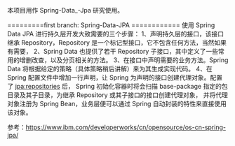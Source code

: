 本项目用作 Spring-Data_-Jpa 研究使用。

=========first branch: Spring-Data-JPA ============
使用 Spring Data JPA 进行持久层开发大致需要的三个步骤：
1、声明持久层的接口，该接口继承 Repository，Repository 是一个标记型接口，它不包含任何方法，当然如果有需要，
2、Spring Data 也提供了若干 Repository 子接口，其中定义了一些常用的增删改查，以及分页相关的方法。
3、在接口中声明需要的业务方法。Spring Data 将根据给定的策略（具体策略稍后讲解）来为其生成实现代码。
4、在 Spring 配置文件中增加一行声明，让 Spring 为声明的接口创建代理对象。配置了 <jpa:repositories> 后，
Spring 初始化容器时将会扫描 base-package 指定的包目录及其子目录，为继承 Repository 或其子接口的接口创建代理对象，
并将代理对象注册为 Spring Bean，业务层便可以通过 Spring 自动封装的特性来直接使用该对象。

参考：https://www.ibm.com/developerworks/cn/opensource/os-cn-spring-jpa/
